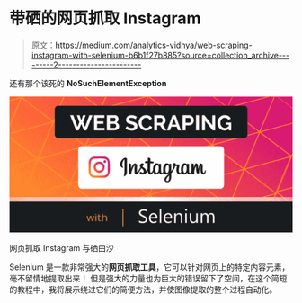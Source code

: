 # 带硒的网页抓取 Instagram

> 原文：<https://medium.com/analytics-vidhya/web-scraping-instagram-with-selenium-b6b1f27b885?source=collection_archive---------2----------------------->

还有那个该死的 **NoSuchElementException**

![](img/5216c3531e6b0a6fade67f2130d76952.png)

网页抓取 Instagram 与硒由沙

Selenium 是一款非常强大的**网页抓取工具**，它可以针对网页上的特定内容元素，毫不留情地提取出来！
但是强大的力量也为巨大的错误留下了空间，在这个简短的教程中，我将展示绕过它们的简便方法，并使图像提取的整个过程自动化。
